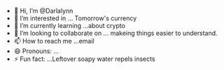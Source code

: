- 👋 Hi, I’m @Darlalynn
- 👀 I’m interested in ... Tomorrow's currency 
- 🌱 I’m currently learning ...about crypto
- 💞️ I’m looking to collaborate on ... makeing things easier to understand.
- 📫 How to reach me ...email
- 😄 Pronouns: ...
- ⚡ Fun fact: ...Leftover soapy water repels insects 

<!---
Darlalynn/Darlalynn is a ✨ special ✨ repository because its `README.md` (this file) appears on your GitHub profile.
You can click the Preview link to take a look at your changes.
--->
